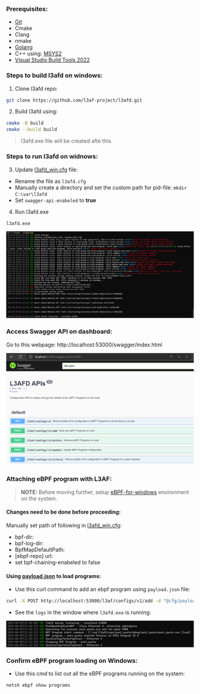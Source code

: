 ### Prerequisites:

- [Git](https://github.com/git-for-windows/git/releases/download/v2.41.0.windows.3/Git-2.41.0.3-64-bit.exe)
- Cmake
- Clang
- nmake
- [Golang](https://aka.ms/vs/17/release/vs_buildtools.exe)
- C++ using: [MSYS2](https://www.msys2.org/)
- [Visual Studio Build Tools 2022](https://aka.ms/vs/17/release/vs_buildtools.exe)

### Steps to build l3afd on windows:

1. Clone l3afd repo:
```bash
git clone https://github.com/l3af-project/l3afd.git
```

2. Build l3afd using:
```bash
cmake -B build
cmake --build build
```

>l3afd.exe file will be created afte this.

### Steps to run l3afd on widnows:

3. Update [l3afd_win.cfg](../config/l3afd_win.cfg) file:

- Rename the file as `l3afd.cfg`
- Manually create a directory and set the custom path for pid-file: `mkdir C:\var\l3afd`
- Set `swagger-api-enabeled` to **true**

4. Run l3afd.exe
```bash
l3afd.exe
```

![l3afd.exe](./Images/l3afd.exe_output.png)

### Access Swagger API on dashboard:
Go to this webpage: http://localhost:53000/swagger/index.html

![SwaggerAPI](./Images/SwaggerAPI.png)

### Attaching eBPF program with L3AF:

> **NOTE:** Before moving further, setup [eBPF-for-windows]() environment on the system.

#### Changes need to be done before proceeding:

Manually set path of following in [l3afd_win.cfg](../config/l3afd_win.cfg):
- bpf-dir:
- bpf-log-dir:
- BpfMapDefaultPath:
- [ebpf-repo] url:
- set bpf-chaining-enabeled to false

#### Using [payload.json](../config/payload.json) to load programs:

- Use this curl command to add an ebpf program using `payload.json` file:
```bash
curl -X POST http://localhost:53000/l3af/configs/v1/add -d "@cfg/payload.json"
```

- See the `logs` in the window where `l3afd.exe` is running:

![ebppAddProgramLog](./Images/ebppAddProgramLog.png)

### Confirm eBPF program loading on Windows:

- Use this cmd to list out all the eBPF programs running on the system:
```bash
netsh ebpf show programs
```






